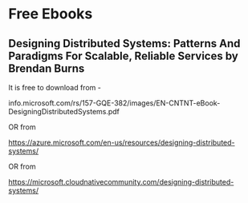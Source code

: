 # Free Ebooks

## Designing Distributed Systems: Patterns And Paradigms For Scalable, Reliable Services by Brendan Burns

It is free to download from -

info.microsoft.com/rs/157-GQE-382/images/EN-CNTNT-eBook-DesigningDistributedSystems.pdf

OR from

https://azure.microsoft.com/en-us/resources/designing-distributed-systems/

OR from

https://microsoft.cloudnativecommunity.com/designing-distributed-systems/

